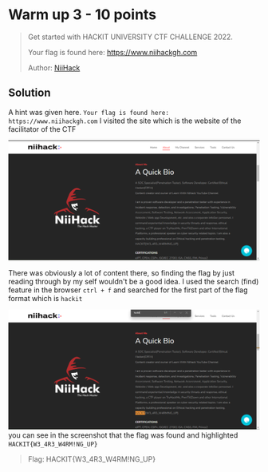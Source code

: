 # Warm up 3 - 10 points
>Get started with HACKIT UNIVERSITY CTF CHALLENGE 2022.
>
>Your flag is found here: https://www.niihackgh.com
>
>Author: [NiiHack](https://www.niihackgh.com)

## Solution
A hint was given here. `Your flag is found here: https://www.niihackgh.com`
I visited the site which is the website of the facilitator of the CTF

![website](website.png)

There was obviously a lot of content there, so finding the flag by just reading
through by my self wouldn't be a good idea. I used the search (find) feature in the browser
`ctrl + f` and searched for the first part of the flag format which is `hackit`

![find](find.png)
you can see in the screenshot that the flag was found and highlighted
`HACKIT{W3_4R3_W4RM!NG_UP}`

> Flag: HACKIT{W3_4R3_W4RM!NG_UP}